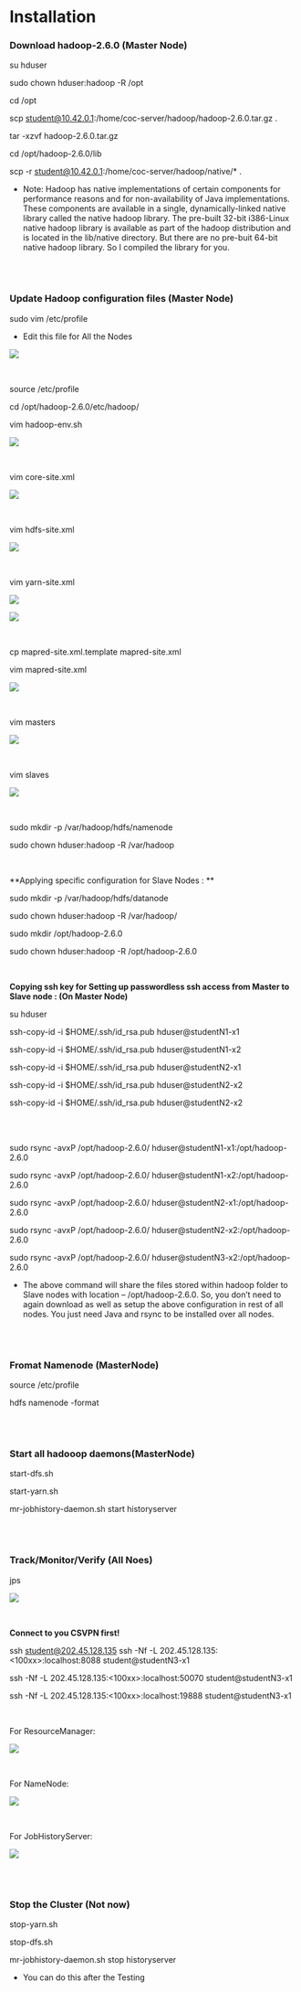 # Installation

### Download hadoop-2.6.0 (Master Node)


su hduser

sudo chown hduser:hadoop -R /opt

cd /opt

scp student@10.42.0.1:/home/coc-server/hadoop/hadoop-2.6.0.tar.gz .

tar -xzvf hadoop-2.6.0.tar.gz

cd /opt/hadoop-2.6.0/lib

scp -r student@10.42.0.1:/home/coc-server/hadoop/native/* .

* Note: Hadoop has native implementations of certain components for performance reasons and for non-availability of Java implementations. These components are available in a single, dynamically-linked native library called the native hadoop library. The pre-built 32-bit i386-Linux native hadoop library is available as part of the hadoop distribution and is located in the lib/native directory. But there are no pre-buit 64-bit native hadoop library. So I compiled the library for you.

<br/>
<br/>



### Update Hadoop configuration files (Master Node)

sudo vim /etc/profile

* Edit this file for All the Nodes

![](https://raw.githubusercontent.com/congqiyuan/tutorial/master/hadoop_cluster/4.png)

<br/>

source /etc/profile

cd /opt/hadoop-2.6.0/etc/hadoop/

vim hadoop-env.sh

![](https://raw.githubusercontent.com/congqiyuan/tutorial/master/hadoop_cluster/5.png)

<br/>


vim core-site.xml

![](https://raw.githubusercontent.com/congqiyuan/tutorial/master/hadoop_cluster/6.png)

<br/>


vim hdfs-site.xml

![](https://raw.githubusercontent.com/congqiyuan/tutorial/master/hadoop_cluster/7.png)


<br/>

vim yarn-site.xml

![](https://raw.githubusercontent.com/congqiyuan/tutorial/master/hadoop_cluster/8.png)

![](https://raw.githubusercontent.com/congqiyuan/tutorial/master/hadoop_cluster/9.png)

<br/>


cp mapred-site.xml.template mapred-site.xml

vim mapred-site.xml

![](https://raw.githubusercontent.com/congqiyuan/tutorial/master/hadoop_cluster/10.png)

<br/>


vim masters

![](https://raw.githubusercontent.com/congqiyuan/tutorial/master/hadoop_cluster/11.png)

<br/>


vim slaves

![](https://raw.githubusercontent.com/congqiyuan/tutorial/master/hadoop_cluster/12.png)

<br/>

sudo mkdir -p /var/hadoop/hdfs/namenode

sudo chown hduser:hadoop -R /var/hadoop

<br/>


**Applying specific configuration for Slave Nodes : **

sudo mkdir -p /var/hadoop/hdfs/datanode

sudo chown hduser:hadoop -R /var/hadoop/

sudo mkdir /opt/hadoop-2.6.0

sudo chown hduser:hadoop -R /opt/hadoop-2.6.0

<br/>


**Copying ssh key for Setting up passwordless ssh access from Master to Slave node :  (On Master Node)**

su hduser

ssh-copy-id -i $HOME/.ssh/id_rsa.pub hduser@studentN1-x1

ssh-copy-id -i $HOME/.ssh/id_rsa.pub hduser@studentN1-x2

ssh-copy-id -i $HOME/.ssh/id_rsa.pub hduser@studentN2-x1

ssh-copy-id -i $HOME/.ssh/id_rsa.pub hduser@studentN2-x2

ssh-copy-id -i $HOME/.ssh/id_rsa.pub hduser@studentN2-x2


<br/>
<br/>


sudo rsync -avxP /opt/hadoop-2.6.0/ hduser@studentN1-x1:/opt/hadoop-2.6.0

sudo rsync -avxP /opt/hadoop-2.6.0/ hduser@studentN1-x2:/opt/hadoop-2.6.0

sudo rsync -avxP /opt/hadoop-2.6.0/ hduser@studentN2-x1:/opt/hadoop-2.6.0

sudo rsync -avxP /opt/hadoop-2.6.0/ hduser@studentN2-x2:/opt/hadoop-2.6.0

sudo rsync -avxP /opt/hadoop-2.6.0/ hduser@studentN3-x2:/opt/hadoop-2.6.0

* The above command will share the files stored within hadoop folder to Slave nodes with location – /opt/hadoop-2.6.0. So, you don’t need to again download as well as setup the above configuration in rest of all nodes. You just need Java and rsync to be installed over all nodes.

<br/>
<br/>

### Fromat Namenode (MasterNode)
source /etc/profile

hdfs namenode -format

<br/>
<br/>

### Start all hadooop daemons(MasterNode)
start-dfs.sh

start-yarn.sh

mr-jobhistory-daemon.sh start historyserver


<br/>
<br/>

### Track/Monitor/Verify (All Noes)
jps

![](https://raw.githubusercontent.com/congqiyuan/tutorial/master/hadoop_cluster/13.png)

<br/>

**Connect to you CSVPN first!**

ssh student@202.45.128.135
ssh -Nf -L 202.45.128.135:<100xx>:localhost:8088 student@studentN3-x1

ssh -Nf -L 202.45.128.135:<100xx>:localhost:50070 student@studentN3-x1

ssh -Nf -L 202.45.128.135:<100xx>:localhost:19888 student@studentN3-x1

<br/>

For ResourceManager:

![](https://raw.githubusercontent.com/congqiyuan/tutorial/master/hadoop_cluster/14.png)

<br/>

For NameNode:

![](https://raw.githubusercontent.com/congqiyuan/tutorial/master/hadoop_cluster/15.png)

<br/>

For JobHistoryServer:

![](https://raw.githubusercontent.com/congqiyuan/tutorial/master/hadoop_cluster/16.png)

<br/>
<br/>


### Stop the Cluster (Not now)
stop-yarn.sh

stop-dfs.sh

mr-jobhistory-daemon.sh stop historyserver

* You can do this after the Testing


